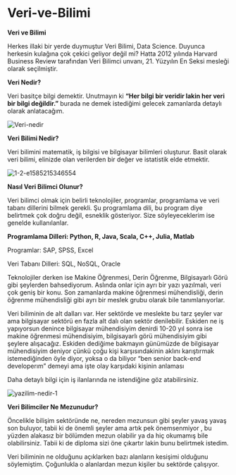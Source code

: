 # Veri-ve-Bilimi
**Veri ve Bilimi**

Herkes illaki bir yerde duymuştur Veri Bilimi, Data Science. Duyunca herkesin kulağına çok çekici geliyor değil mi? Hatta 2012 yılında Harvard Business Review tarafından Veri Bilimci unvanı, 21. Yüzyılın En Seksi mesleği olarak seçilmiştir.

**Veri Nedir?**

Veri basitçe bilgi demektir. Unutmayın ki **“Her bilgi bir veridir lakin her veri bir bilgi değildir.”** burada ne demek istediğimi gelecek zamanlarda detaylı olarak anlatacağım.

![Veri-nedir](https://user-images.githubusercontent.com/83331577/186931067-60733994-d513-4467-ab26-00ca0e51e56d.jpg)

**Veri Bilimi Nedir?**

Veri bilimini matematik, iş bilgisi ve bilgisayar bilimleri oluşturur. Basit olarak veri bilimi, elinizde olan verilerden bir değer ve istatistik elde etmektir.

![1-2-e1585215346554](https://user-images.githubusercontent.com/83331577/186931290-2d029171-5671-4ab4-9827-eeab8b4c1742.png)

**Nasıl Veri Bilimci Olunur?**

Veri bilimci olmak için belirli teknolojiler, programlar, programlama ve veri tabanı dillerini bilmek gerekli. Şu programlama dili, bu program diye belirtmek çok doğru değil, esneklik gösteriyor. Size söyleyeceklerim ise genelde kullanılanlar.

**Programlama Dilleri: Python, R, Java, Scala, C++, Julia, Matlab**

Programlar: SAP, SPSS, Excel

Veri Tabanı Dilleri: SQL, NoSQL, Oracle

Teknolojiler derken ise Makine Öğrenmesi, Derin Öğrenme, Bilgisayarlı Görü gibi şeylerden bahsediyorum. Aslında onlar için ayrı bir yazı yazılmalı, veri çok geniş bir konu. Son zamanlarda makine öğrenmesi mühendisliği, derin öğrenme mühendisliği gibi ayrı bir meslek grubu olarak bile tanımlanıyorlar.

Veri biliminin de alt dalları var. Her sektörde ve meslekte bu tarz şeyler var ama bilgisayar sektörü en fazla alt dalı olan sektör denilebilir. Eskiden ne iş yapıyorsun denince bilgisayar mühendisiyim denirdi 10-20 yıl sonra ise makine öğrenmesi mühendisiyim, bilgisayarlı görü mühendisiyim gibi şeylere alışacağız. Eskiden dediğime bakmayın günümüzde de bilgisayar mühendisiyim deniyor çünkü çoğu kişi karşısındakinin aklını karıştırmak istemediğinden öyle diyor, yoksa o da biliyor “ben senior back-end developerım” demeyi ama işte olay karşıdaki kişinin anlaması

Daha detaylı bilgi için iş ilanlarında ne istendiğine göz atabilirsiniz.

![yazilim-nedir-1](https://user-images.githubusercontent.com/83331577/187017661-8f205fb2-d90e-4476-9fa9-da1ae4d8d6aa.jpg)

**Veri Bilimciler Ne Mezunudur?**

Öncelikle bilişim sektöründe ne, nereden mezunsun gibi şeyler yavaş yavaş son buluyor, tabii ki de önemli şeyler ama artık pek önemsenmiyor , bu yüzden alakasız bir bölümden mezun olabilir ya da hiç okumamış bile olabilirsiniz. Tabii ki de diploma sizi öne çıkartır lakin bunu belirtmek istedim.

Veri biliminin ne olduğunu açıklarken bazı alanların kesişimi olduğunu söylemiştim. Çoğunlukla o alanlardan mezun kişiler bu sektörde çalışıyor.

